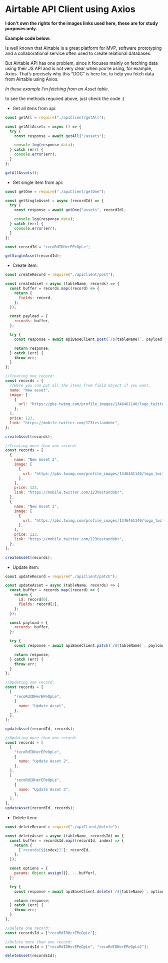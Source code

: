 # Airtable API Client using Axios

**I don't own the rights for the images links used here, these are for study purposes only.**

**Example code below:**

Is well known that Airtable is a great platform for MVP, software prototyping and a collaborational service often used to create relational databases.

But Airtable API has one problem, since it focuses mainly on fetching data using their JS API and is not very clear when you’re using, for example, Axios. That’s precisely why this “DOC” is here for, to help you fetch data from Airtable using Axios.

_In these example I'm fetching from an Asset table._

to see the methods required above, just check the code :)

- Get all itens from api:

```javascript
const getAll = require("./apiClient/getAll");

const getAllAssets = async () => {
  try {
    const response = await getAll("/assets");

    console.log(response.data);
  } catch (err) {
    console.error(err);
  }
};

getAllAssets();
```

- Get single item from api:

```javascript
const getOne = require("./apiClient/getOne");

const getSingleAsset = async (recordId) => {
  try {
    const response = await getOne("assets", recordId);

    console.log(response.data);
  } catch (err) {
    console.error(err);
  }
};

const recordId = "recoRdIDHerEPeOpLe";

getSingleAsset(recordId);
```

- Create item:

```javascript
const createRecord = require("./apiClient/post");

const createAsset = async (tableName, records) => {
  const buffer = records.map((record) => {
    return {
      fields: record,
    };
  });

  const payload = {
    records: buffer,
  };

  try {
    const response = await apiBaseClient.post(`/${tableName}`, payload);

    return response;
  } catch (err) {
    throw err;
  }
};

//Creating one record:
const records = {
  //Here you can put all the itens from field object if you want.
  name: "New asset",
  image: [
    {
      url: "https://pbs.twimg.com/profile_images/1346461140/logo_twitter_400x400.jpg",
    },
  ],
  price: 123,
  link: "https://mobile.twitter.com/123testandobr",
};

createAsset(records);

//Creating more than one record:
const records = [
  {
    name: "New Asset 2",
    image: [
      {
        url: "https://pbs.twimg.com/profile_images/1346461140/logo_twitter_400x400.jpg",
      },
    ],
    price: 123,
    link: "https://mobile.twitter.com/123testandobr",
  },
  {
    name: "New Asset 3",
    image: [
      {
        url: "https://pbs.twimg.com/profile_images/1346461140/logo_twitter_400x400.jpg",
      },
    ],
    price: 123,
    link: "https://mobile.twitter.com/123testandobr",
  },
];

createAsset(records);
```

- Update item:

```javascript
const updateRecord = require("./apiClient/patch");

const updateAsset = async (tableName, records) => {
  const buffer = records.map((record) => {
    return {
      id: record[0],
      fields: record[1],
    };
  });

  const payload = {
    records: buffer,
  };

  try {
    const response = await apiBaseClient.patch(`/${tableName}`, payload);

    return response;
  } catch (err) {
    throw err;
  }
};

//Updating one record:
const records = [
  [
    "recoRdIDHerEPeOpLe",
    {
      name: "Update Asset",
    },
  ],
];

updateAsset(recordId, records);

//Updating more than one record:
const records = [
  [
    "recoRdIDHerEPeOpLe",
    {
      name: "Update Asset 2",
    },
  ],
  [
    "recoRdIDHerEPeOpLe",
    {
      name: "Update Asset 3",
    },
  ],
];
updateAsset(recordId, records);
```

- Delete item:

```javascript
const deleteRecord = require("./apiClient/delete");

const deleteAsset = async (tableName, recordsId) => {
  const buffer = recordsId.map((recordId, index) => {
    return {
      [`records[${index}]`]: recordId,
    };
  });

  const options = {
    params: Object.assign({}, ...buffer),
  };

  try {
    const response = await apiBaseClient.delete(`/${tableName}`, options);

    return response;
  } catch (err) {
    throw err;
  }
};

//Delete one record:
const recordsId = ["recoRdIDHerEPeOpLe"];

//Delete more than one record:
const recordsId = ["recoRdIDHerEPeOpLe", "recoRdIDHerEPeOpLe2"];

deleteAsset(recordsId);
```
